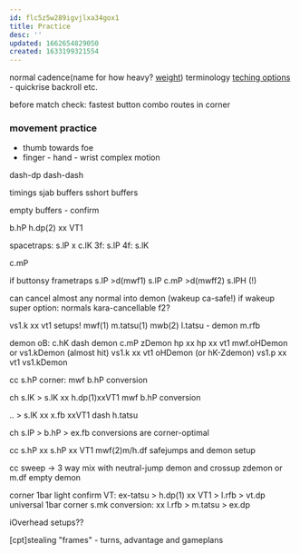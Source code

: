 ```yaml
---
id: flc5z5w289igvjlxa34gox1
title: Practice
desc: ''
updated: 1662654829050
created: 1633199321554
---
```


normal cadence(name for how heavy? [weight](https://www.reddit.com/r/StreetFighter/comments/4fr0rj/new_to_sfv_can_someone_explain_what_these_stand)) terminology
[teching options](https://www.reddit.com/r/StreetFighter/comments/4742eg/how_do_i_quick_rise_and_not_quick_rise/) - quickrise backroll etc.

before match check:
 fastest button
 combo routes in corner

### movement practice

- thumb towards foe
- finger - hand - wrist complex motion

dash-dp
dash-dash

timings
 sjab buffers
 sshort buffers

 empty buffers - confirm

b.hP h.dp(2) xx VT1

spacetraps:
s.lP x c.lK
 3f: s.lP
 4f: s.lK

c.mP

if buttonsy
 frametraps
  s.lP >d(mwf1)  s.lP
  c.mP >d(mwff2) s.lPH (!)



can cancel almost any normal into demon (wakeup ca-safe!)
if wakeup super option: normals kara-cancellable f2?

vs1.k xx vt1 setups!
 mwf(1) m.tatsu(1) mwb(2) l.tatsu - demon
m.rfb

demon oB:
c.hK dash demon
c.mP zDemon
hp xx hp xx vt1 mwf.oHDemon or vs1.kDemon (almost hit)
vs1.k xx vt1 oHDemon (or hK-Zdemon)
vs1.p xx vt1 vs1.kDemon

cc s.hP corner: mwf b.hP conversion

ch s.lK > s.lK xx h.dp(1)xxVT1 mwf b.hP conversion

.. > s.lK xx x.fb xxVT1 dash h.tatsu

ch s.lP > b.hP > ex.fb conversions are corner-optimal

cc s.hP xx s.hP xx VT1 mwf(2)m/h.df safejumps and demon setup

cc sweep -> 3 way mix with neutral-jump demon and crossup zdemon or m.df empty demon

corner 1bar light confirm VT:
ex-tatsu > h.dp(1) xx VT1 > l.rfb > vt.dp
universal 1bar corner s.mk conversion:
xx l.rfb > m.tatsu > ex.dp

iOverhead setups??

[cpt]stealing "frames" - turns, advantage and gameplans
